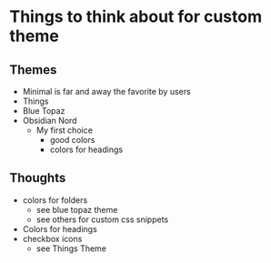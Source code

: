 # Things to think about for custom theme
## Themes
- Minimal is far and away the favorite by users
- Things
- Blue Topaz
- Obsidian Nord
	- My first choice
		- good colors
		- colors for headings
## Thoughts
- colors for folders
	- see blue topaz theme
	- see others for custom css snippets
- Colors for headings
- checkbox icons
	- see Things Theme